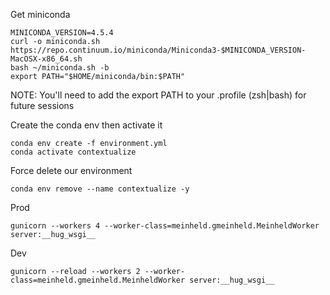 
Get miniconda
```
MINICONDA_VERSION=4.5.4
curl -o miniconda.sh https://repo.continuum.io/miniconda/Miniconda3-$MINICONDA_VERSION-MacOSX-x86_64.sh
bash ~/miniconda.sh -b
export PATH="$HOME/miniconda/bin:$PATH"
```

NOTE: You'll need to add the export PATH to your .profile (zsh|bash) for future sessions

Create the conda env then activate it
```
conda env create -f environment.yml
conda activate contextualize
```

Force delete our environment<br/>
```
conda env remove --name contextualize -y
```

Prod<br/>
```
gunicorn --workers 4 --worker-class=meinheld.gmeinheld.MeinheldWorker server:__hug_wsgi__
```
Dev<br/>
```
gunicorn --reload --workers 2 --worker-class=meinheld.gmeinheld.MeinheldWorker server:__hug_wsgi__
```
